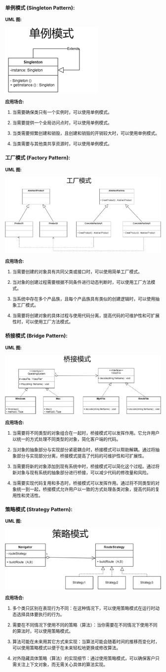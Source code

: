 ### 单例模式 (Singleton Pattern):

**UML 图:**

![单例模式UML图](./images/单例模式.png)

**应用场合:**

1. 当需要确保类只有一个实例时，可以使用单例模式。

2. 当需要提供一个全局访问点时，可以使用单例模式。

3. 当类需要频繁创建和销毁，且创建和销毁的开销较大时，可以使用单例模式。

4. 当类需要与其他类共享资源时，可以使用单例模式。

### 工厂模式 (Factory Pattern):

**UML 图:**

![工厂模式UML图](./images/工厂模式.png)

**应用场合:**

1. 当需要创建的对象具有共同父类或接口时，可以使用简单工厂模式。

2. 当对象的创建过程需要根据不同条件进行动态判断时，可以使用工厂方法模式。

3. 当系统中存在多个产品族，且每个产品族具有类似的创建逻辑时，可以使用抽象工厂模式。

4. 当需要将创建对象的具体过程与使用代码分离，提高代码的可维护性和可扩展性时，可以使用工厂方法模式。

### 桥接模式 (Bridge Pattern):

**UML 图:**

![桥接模式UML图](./images/桥接模式.png)

**应用场合:**

1. 当需要将不同类型的对象组合在一起时，桥接模式可以发挥作用。它允许用户以统一的方式处理不同类型的对象，简化客户端的代码。

2. 当对象的抽象部分与实现部分紧密耦合时，桥接模式可以帮助解耦。通过将抽象部分与实现部分分离，桥接模式提高了代码的可维护性和可扩展性。

3. 当需要将新的对象添加到现有系统中时，桥接模式可以简化这个过程。通过将新对象与现有系统的抽象部分进行桥接，可以减少代码的修改量和风险。

4. 当需要实现代码复用和多态时，桥接模式可以发挥作用。通过将不同类型的对象统一到一起，桥接模式允许用户以一致的方式处理各类对象，提高代码的复用性和灵活性。

### 策略模式 (Strategy Pattern):

**UML 图:**

![策略模式UML图](./images/策略模式.png)

**应用场合:**

1. 多个类只区别在表现行为不同：在这种情况下，可以使用策略模式在运行时动态选择具体要执行的行为。

2. 需要在不同情况下使用不同的策略（算法）：当你需要在不同情况下使用不同的算法时，可以使用策略模式。

3. 算法可能在未来用其它方式来实现：当算法可能会随着时间的推移而变化时，可以使用策略模式以便于在未来轻松地更换或修改算法。

4. 对外隐藏具体策略（算法）的实现细节：通过使用策略模式，可以确保客户只需关注上下文对象，而无需关心具体的算法实现。

